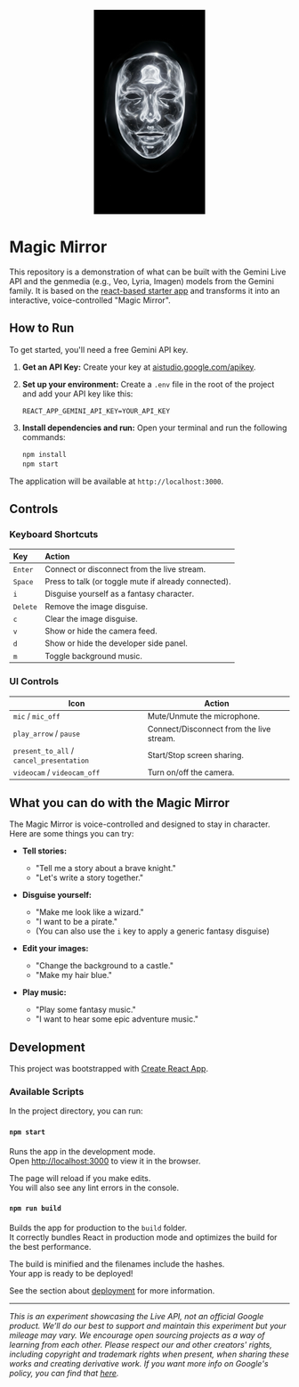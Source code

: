 <p align="center">
  <img src="public/face.png" alt="Project Face" width="200"/>
</p>

# Magic Mirror

This repository is a demonstration of what can be built with the Gemini Live API and the genmedia (e.g., Veo, Lyria, Imagen) models from the Gemini family. It is based on the [react-based starter app](https://github.com/google-gemini/live-api-web-console) and transforms it into an interactive, voice-controlled "Magic Mirror".

## How to Run

To get started, you'll need a free Gemini API key.

1.  **Get an API Key:** Create your key at [aistudio.google.com/apikey](https://aistudio.google.com/apikey).

2.  **Set up your environment:** Create a `.env` file in the root of the project and add your API key like this:

    ```
    REACT_APP_GEMINI_API_KEY=YOUR_API_KEY
    ```

3.  **Install dependencies and run:** Open your terminal and run the following commands:

    ```bash
    npm install
    npm start
    ```

The application will be available at `http://localhost:3000`.

## Controls

### Keyboard Shortcuts

| Key      | Action                                                   |
| :------- | :------------------------------------------------------- |
| `Enter`  | Connect or disconnect from the live stream.              |
| `Space`  | Press to talk (or toggle mute if already connected).     |
| `i`      | Disguise yourself as a fantasy character.                |
| `Delete` | Remove the image disguise.                               |
| `c`      | Clear the image disguise.                                |
| `v`      | Show or hide the camera feed.                            |
| `d`      | Show or hide the developer side panel.                   |
| `m`      | Toggle background music.                                 |

### UI Controls

| Icon | Action |
| --- | --- |
| `mic` / `mic_off` | Mute/Unmute the microphone. |
| `play_arrow` / `pause` | Connect/Disconnect from the live stream. |
| `present_to_all` / `cancel_presentation` | Start/Stop screen sharing. |
| `videocam` / `videocam_off` | Turn on/off the camera. |

## What you can do with the Magic Mirror

The Magic Mirror is voice-controlled and designed to stay in character. Here are some things you can try:

*   **Tell stories:**
    *   "Tell me a story about a brave knight."
    *   "Let's write a story together."

*   **Disguise yourself:**
    *   "Make me look like a wizard."
    *   "I want to be a pirate."
    *   (You can also use the `i` key to apply a generic fantasy disguise)

*   **Edit your images:**
    *   "Change the background to a castle."
    *   "Make my hair blue."

*   **Play music:**
    *   "Play some fantasy music."
    *   "I want to hear some epic adventure music."

## Development

This project was bootstrapped with [Create React App](https://github.com/facebook/create-react-app).

### Available Scripts

In the project directory, you can run:

#### `npm start`

Runs the app in the development mode.\
Open [http://localhost:3000](http://localhost:3000) to view it in the browser.

The page will reload if you make edits.\
You will also see any lint errors in the console.

#### `npm run build`

Builds the app for production to the `build` folder.\
It correctly bundles React in production mode and optimizes the build for the best performance.

The build is minified and the filenames include the hashes.\
Your app is ready to be deployed!

See the section about [deployment](https://facebook.github.io/create-react-app/docs/deployment) for more information.

---

_This is an experiment showcasing the Live API, not an official Google product. We’ll do our best to support and maintain this experiment but your mileage may vary. We encourage open sourcing projects as a way of learning from each other. Please respect our and other creators' rights, including copyright and trademark rights when present, when sharing these works and creating derivative work. If you want more info on Google's policy, you can find that [here](https://developers.google.com/terms/site-policies)._
